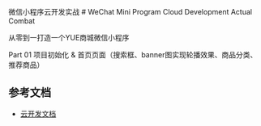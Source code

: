 微信小程序云开发实战 # WeChat Mini Program Cloud Development Actual Combat

从零到一打造一个YUE商城微信小程序

Part 01 项目初始化 & 首页页面（搜索框、banner图实现轮播效果、商品分类、推荐商品）

## 参考文档

- [云开发文档](https://developers.weixin.qq.com/miniprogram/dev/wxcloud/basis/getting-started.html)
